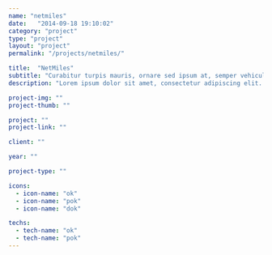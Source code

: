 ```yaml
---
name: "netmiles"
date:   "2014-09-18 19:10:02"
category: "project"
type: "project"
layout: "project"
permalink: "/projects/netmiles/"

title:  "NetMiles"
subtitle: "Curabitur turpis mauris, ornare sed ipsum at, semper vehicula sapien."
description: "Lorem ipsum dolor sit amet, consectetur adipiscing elit. Sed sit amet hendrerit erat. Ut tristique mauris orci, quis ornare felis cursus et. Donec dui leo, malesuada a tellus at, venenatis ultrices tortor. Sed adipiscing, mauris in interdum malesuada, elit elit facilisis eros, consequat dapibus ipsum orci vel nulla."

project-img: ""
project-thumb: ""

project: ""
project-link: ""

client: ""

year: ""

project-type: ""

icons:
  - icon-name: "ok"
  - icon-name: "pok"
  - icon-name: "dok"

techs:
  - tech-name: "ok"
  - tech-name: "pok"
---
```

